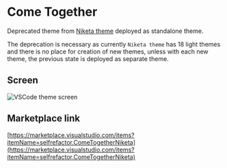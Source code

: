 # Come Together

Deprecated theme from [Niketa theme](https://marketplace.visualstudio.com/items?itemName=selfrefactor.Niketa-theme) deployed as standalone theme.

The deprecation is necessary as currently `Niketa theme` has 18 light themes and there is no place for creation of new themes, unless with each new theme, the previous state is deployed as separate theme.

## Screen

![VSCode theme screen](https://github.com/selfrefactor/niketa-themes/blob/master/packages/come_together/theme/brave.love.png?raw=true)

## Marketplace link

[https://marketplace.visualstudio.com/items?itemName=selfrefactor.ComeTogetherNiketa](https://marketplace.visualstudio.com/items?itemName=selfrefactor.ComeTogetherNiketa)